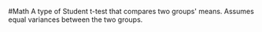 #Math 
A type of Student t-test that compares two groups' means. Assumes equal variances between the two groups.